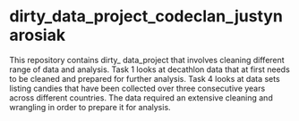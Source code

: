 # dirty_data_project_codeclan_justynarosiak

This repository contains dirty_ data_project that involves cleaning different range of data and analysis.
Task 1  looks at decathlon data that at first needs to be cleaned and prepared for further analysis.
Task 4 looks at data sets listing candies that have been collected over three consecutive years across different countries. The data required an extensive cleaning and wrangling in order to prepare it for analysis.
